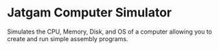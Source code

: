 Jatgam Computer Simulator
=========================

Simulates the CPU, Memory, Disk, and OS of a computer allowing you to create
and run simple assembly programs.